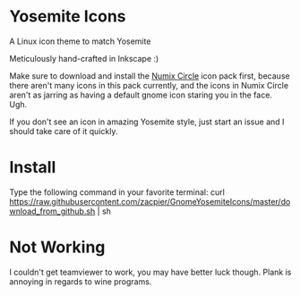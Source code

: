 Yosemite Icons
==================

A Linux icon theme to match Yosemite

Meticulously hand-crafted in Inkscape :)

Make sure to download and install the [Numix Circle](https://github.com/numixproject/numix-icon-theme-circle "Numix Circle Repository") icon pack first, because there aren't many icons in this pack currently, and the icons in Numix Circle aren't as jarring as having a default gnome icon staring you in the face.  Ugh.

If you don't see an icon in amazing Yosemite style, just start an issue and I should take care of it quickly.

Install
=========

Type the following command in your favorite terminal: curl https://raw.githubusercontent.com/zacpier/GnomeYosemiteIcons/master/download_from_github.sh | sh

Not Working
=============

I couldn't get teamviewer to work, you may have better luck though.
Plank is annoying in regards to wine programs.